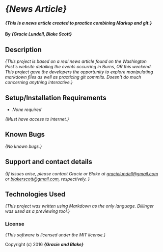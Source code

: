 # _{News Article}_

#### _{This is a news article created to practice combining Markup and git.}_

#### By _**{Gracie Lundell, Blake Scott}**_

## Description

_{This project is based on a real news article found on the Washington Post's website detailing the events occurring in Burns, OR this weekend. This project gave the developers the opportunity to explore manipulating markdown files as well as practicing git commits. Doesn't do much concerning anything interactive.}_

## Setup/Installation Requirements

* _None required_

_{Must have access to internet.}_

## Known Bugs

_{No known bugs.}_

## Support and contact details

_{If issues arise, please contact Gracie or Blake at gracielundell@gmail.com or blakerscott@gmail.com, respectively. }_

## Technologies Used

_{This project was written using Markdown as the only language. Dillinger was used as a previewing tool.}_

### License
*{This software is licensed under the MIT license.}*

Copyright (c) 2016 **_{Gracie and Blake}_**
